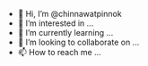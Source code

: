 - 👋 Hi, I’m @chinnawatpinnok
- 👀 I’m interested in ...
- 🌱 I’m currently learning ...
- 💞️ I’m looking to collaborate on ...
- 📫 How to reach me ...

<!---
chinnawatpinnok/chinnawatpinnok is a ✨ special ✨ repository because its `README.md` (this file) appears on your GitHub profile.
You can click the Preview link to take a look at your changes.
--->
